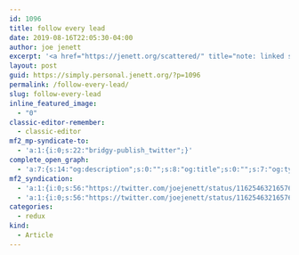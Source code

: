 ```yaml
---
id: 1096
title: follow every lead
date: 2019-08-16T22:05:30-04:00
author: joe jenett
excerpt: '<a href="https://jenett.org/scattered/" title="note: linked site delivers content in small popup"><img class="alignnone size-full wp-image-1095 spb" src="../wp-content/uploads/2019/08/scatter1.png" alt="" width="546"></a>'
layout: post
guid: https://simply.personal.jenett.org/?p=1096
permalink: /follow-every-lead/
slug: follow-every-lead
inline_featured_image:
  - "0"
classic-editor-remember:
  - classic-editor
mf2_mp-syndicate-to:
  - 'a:1:{i:0;s:22:"bridgy-publish_twitter";}'
complete_open_graph:
  - 'a:7:{s:14:"og:description";s:0:"";s:8:"og:title";s:0:"";s:7:"og:type";s:0:"";s:12:"twitter:card";s:7:"summary";s:15:"twitter:creator";s:0:"";s:19:"twitter:description";s:0:"";s:8:"og:image";s:0:"";}'
mf2_syndication:
  - 'a:1:{i:0;s:56:"https://twitter.com/joejenett/status/1162546321657671680";}'
  - 'a:1:{i:0;s:56:"https://twitter.com/joejenett/status/1162546321657671680";}'
categories:
  - redux
kind:
  - Article
---
```

[<img class="alignnone size-full wp-image-1095 spb" src="../wp-content/uploads/2019/08/scatter1.png" alt="" width="546" srcset="../wp-content/uploads/2019/08/scatter1.png 997w, ../wp-content/uploads/2019/08/scatter1-300x239.png 300w, ../wp-content/uploads/2019/08/scatter1-768x612.png 768w, ../wp-content/uploads/2019/08/scatter1-668x532.png 668w" sizes="(max-width: 997px) 100vw, 997px">](https://jenett.org/scattered/ "note: linked site delivers content in small popup")